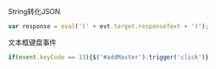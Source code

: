 String转化JSON
```javascript
var response = eval('(' + evt.target.responseText + ')');
```

文本框键盘事件
```javascript
if(event.keyCode == 13){$('#addMaster').trigger('click')}
```